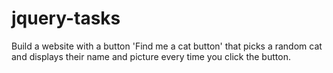 # jquery-tasks
Build a website with a button 'Find me a cat button' that picks a random cat and displays their name and picture every time you click the button.
